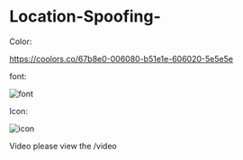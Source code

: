 # Location-Spoofing-
Color: 

https://coolors.co/67b8e0-006080-b51e1e-606020-5e5e5e

font:

![font](https://github.com/winkyt/LocationSpoofing/blob/master/img/font.PNG)

Icon:

![icon](https://github.com/winkyt/LocationSpoofing/blob/master/img/Icon.png)

Video 
please view the /video
